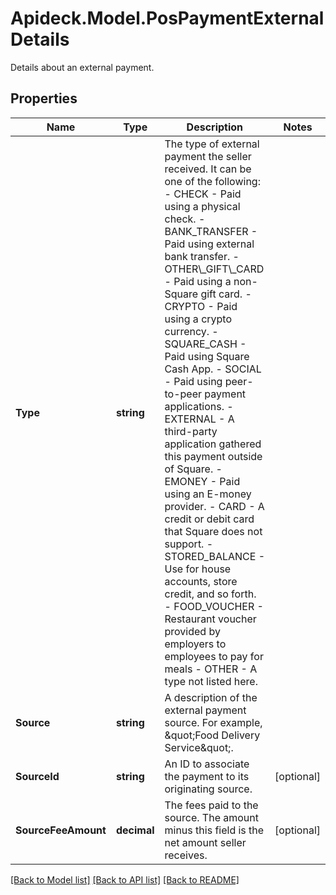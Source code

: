 # Apideck.Model.PosPaymentExternalDetails
Details about an external payment.

## Properties

Name | Type | Description | Notes
------------ | ------------- | ------------- | -------------
**Type** | **string** | The type of external payment the seller received. It can be one of the following: - CHECK - Paid using a physical check. - BANK_TRANSFER - Paid using external bank transfer. - OTHER\\_GIFT\\_CARD - Paid using a non-Square gift card. - CRYPTO - Paid using a crypto currency. - SQUARE_CASH - Paid using Square Cash App. - SOCIAL - Paid using peer-to-peer payment applications. - EXTERNAL - A third-party application gathered this payment outside of Square. - EMONEY - Paid using an E-money provider. - CARD - A credit or debit card that Square does not support. - STORED_BALANCE - Use for house accounts, store credit, and so forth. - FOOD_VOUCHER - Restaurant voucher provided by employers to employees to pay for meals - OTHER - A type not listed here. | 
**Source** | **string** | A description of the external payment source. For example,  \&quot;Food Delivery Service\&quot;. | 
**SourceId** | **string** | An ID to associate the payment to its originating source. | [optional] 
**SourceFeeAmount** | **decimal** | The fees paid to the source. The amount minus this field is the net amount seller receives. | [optional] 

[[Back to Model list]](../README.md#documentation-for-models) [[Back to API list]](../README.md#documentation-for-api-endpoints) [[Back to README]](../README.md)

